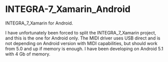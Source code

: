 # INTEGRA-7_Xamarin_Android
INTEGRA_7_Xamarin for Android.

I have unfortunately been forced to split the INTEGRA_7_Xamarin project, and this is the one for Android only. The MIDI driver uses USB direct and is not depending on Android version with MIDI capabilities, but should work from 5.0 and up if memory is enough. I have been developing on Android 5.1 with 4 Gb of memory.
